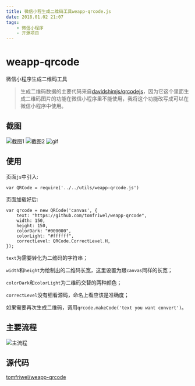 ```yaml
---
title: 微信小程生成二维码工具weapp-qrcode.js
date: 2018.01.02 21:07
tags:
    - 微信小程序
    - 开源项目
---
```


# weapp-qrcode
微信小程序生成二维码工具    

> 生成二维码数据的主要代码来自[davidshimjs/qrcodejs](https://github.com/davidshimjs/qrcodejs)，因为它这个里面生成二维码图片的功能在微信小程序里不能使用，我将这个功能改写成可以在微信小程序中使用。

## 截图

![截图1](http://upload-images.jianshu.io/upload_images/2158535-a571aa52e76c5fd4.png?imageMogr2/auto-orient/strip%7CimageView2/2/w/300)
![截图2](http://upload-images.jianshu.io/upload_images/2158535-e83a4b25271ab401.png?imageMogr2/auto-orient/strip%7CimageView2/2/w/300)
![gif](http://upload-images.jianshu.io/upload_images/2158535-1aebcd12a2ff1272.gif?imageMogr2/auto-orient/strip%7CimageView2/2/w/300)

## 使用

页面`js`中引入:
```
var QRCode = require('../../utils/weapp-qrcode.js')
```

页面加载好后:
```
var qrcode = new QRCode('canvas', {
    text: "https://github.com/tomfriwel/weapp-qrcode",
    width: 150,
    height: 150,
    colorDark: "#000000",
    colorLight: "#ffffff",
    correctLevel: QRCode.CorrectLevel.H,
});
```
`text`为需要转化为二维码的字符串；

`width`和`height`为绘制出的二维码长宽，这里设置为跟`canvas`同样的长宽；

`colorDark`和`colorLight`为二维码交替的两种颜色；

`correctLevel`没有细看源码，命名上看应该是准确度；

如果需要再次生成二维码，调用`qrcode.makeCode('text you want convert')`。

## 主要流程

![主流程](http://upload-images.jianshu.io/upload_images/2158535-eb145383b2c50518.png?imageMogr2/auto-orient/strip%7CimageView2/2/w/800)

## 源代码

[tomfriwel/weapp-qrcode](https://github.com/tomfriwel/weapp-qrcode)
